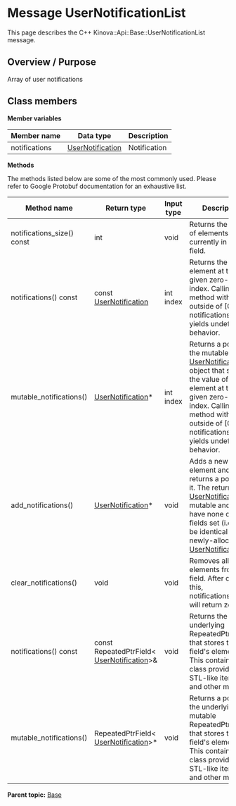 # Message UserNotificationList

This page describes the C++ Kinova::Api::Base::UserNotificationList message.

## Overview / Purpose

Array of user notifications

## Class members

 **Member variables** 

|Member name|Data type|Description|
|-----------|---------|-----------|
|notifications| [UserNotification](msg_Base_UserNotification.md#)|Notification|

 **Methods** 

The methods listed below are some of the most commonly used. Please refer to Google Protobuf documentation for an exhaustive list.

|Method name|Return type|Input type|Description|
|-----------|-----------|----------|-----------|
|notifications\_size\(\) const|int|void|Returns the number of elements currently in the field.|
|notifications\(\) const|const [UserNotification](msg_Base_UserNotification.md#)|int index|Returns the element at the given zero-based index. Calling this method with index outside of \[0, notifications\_size\(\)\) yields undefined behavior.|
|mutable\_notifications\(\)| [UserNotification](msg_Base_UserNotification.md#)\*|int index|Returns a pointer to the mutable [UserNotification](msg_Base_UserNotification.md#) object that stores the value of the element at the given zero-based index. Calling this method with index outside of \[0, notifications\_size\(\)\) yields undefined behavior.|
|add\_notifications\(\)| [UserNotification](msg_Base_UserNotification.md#)\*|void|Adds a new element and returns a pointer to it. The returned [UserNotification](msg_Base_UserNotification.md#) is mutable and will have none of its fields set \(i.e. it will be identical to a newly-allocated [UserNotification](msg_Base_UserNotification.md#)\).|
|clear\_notifications\(\)|void|void|Removes all elements from the field. After calling this, notifications\_size\(\) will return zero.|
|notifications\(\) const|const RepeatedPtrField< [UserNotification](msg_Base_UserNotification.md#)\>&|void|Returns the underlying RepeatedPtrField that stores the field's elements. This container class provides STL-like iterators and other methods.|
|mutable\_notifications\(\)|RepeatedPtrField< [UserNotification](msg_Base_UserNotification.md#)\>\*|void|Returns a pointer to the underlying mutable RepeatedPtrField that stores the field's elements. This container class provides STL-like iterators and other methods.|

**Parent topic:** [Base](../references/summary_Base.md)

